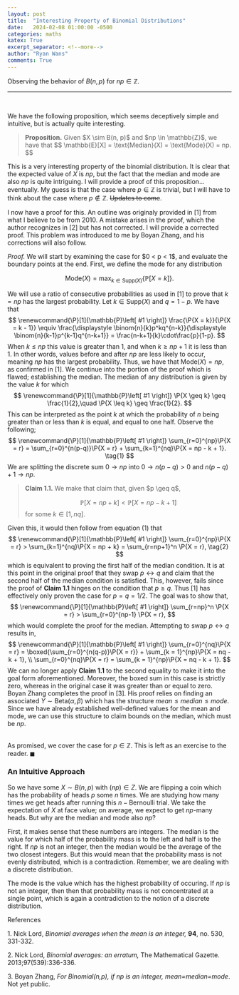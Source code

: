 ```yaml
---
layout: post
title:  "Interesting Property of Binomial Distributions"
date:   2024-02-08 01:00:00 -0500
categories: maths
katex: True
excerpt_separator: <!--more-->
author: "Ryan Wans"
comments: True
---
```

Observing the behavior of $B(n, p)$ for $np \in \mathbb{Z}$.
<!--more-->

---
<br>

We have the following proposition, which seems deceptively simple and intuitive, but is actually quite interesting. 

<blockquote>
<b>Proposition.</b> Given $X \sim B(n, p)$ and $np \in \mathbb{Z}$, we have that 
$$
\mathbb{E}[X] = \text{Median}(X) = \text{Mode}(X) = np.
$$
</blockquote>

This is a very interesting property of the binomial distribution. It is clear that the expected value of $X$ is $np$, but the fact that the median and mode are also $np$ is quite intriguing. I will provide a proof of this proposition... eventually. My guess is that the case where $p \in \mathbb{Z}$ is trivial, but I will have to think about the case where $p \notin \mathbb{Z}$. ~~Updates to come~~. 

I now have a proof for this. An outline was originaly provided in $[1]$ from what I believe to be from 2010. A mistake arises in the proof, which the author recognizes in $[2]$ but has not corrected. I will provide a corrected proof. This problem was introduced to me by Boyan Zhang, and his corrections will also follow.

<proof>
<i>Proof.</i> 
We will start by examining the case for $0 < p < 1$, and evaluate the boundary points at the end. First, we define the mode for any distribution 

$$
\renewcommand{\P}[1]{\mathbb{P}\left[ #1 \right]}
\text{Mode}(X) = \max_{k\in\text{Supp}(X)}\left\{ \P{X = k} \right\}.
$$

We will use a ratio of consecutive probabilities as used in $[1]$ to prove that $k = np$ has the largest probability. Let $k \in \text{Supp}(X)$ and $q = 1 - p$. We have that
$$
\renewcommand{\P}[1]{\mathbb{P}\left[ #1 \right]}
    \frac{\P{X = k}}{\P{X = k - 1}} \equiv 
    \frac{\displaystyle \binom{n}{k}p^kq^{n-k}}{\displaystyle \binom{n}{k-1}p^{k-1}q^{n-k+1}} = 
    \frac{n-k+1}{k}\cdot\frac{p}{1-p}.
$$
When $k \leq np$ this value is greater than 1, and when $k \geq np + 1$ it is less than 1. In other words, values before and after $np$ are less likely to occur, meaning $np$ has the largest probability. Thus, we have that $\text{Mode}(X) = np$, as confirmed in $[1]$.  We continue into the portion of the proof which is flawed; establishing the median. The median of any distribution is given by the value $k$ for which
$$
\renewcommand{\P}[1]{\mathbb{P}\left[ #1 \right]}
\P{X \geq k} \geq \frac{1}{2},\quad \P{X \leq k} \geq \frac{1}{2}.
$$
This can be interpreted as the point $k$ at which the probability of $n$ being greater than or less than $k$ is equal, and equal to one half. Observe the following;
$$
\renewcommand{\P}[1]{\mathbb{P}\left[ #1 \right]}
\sum_{r=0}^{np}\P{X = r} = \sum_{r=0}^{n(p-q)}\P{X = r} + \sum_{k=1}^{nq}\P{X = np - k + 1}. \tag{1}
$$
We are splitting the discrete sum $0 \to np$ into $0 \to n(p-q) > 0$ and $n(p-q) + 1 \to np$. 
<blockquote>
<b>Claim 1.1.</b> We make that claim that, given $p \geq q$,

$$
\renewcommand{\P}[1]{\mathbb{P}\left[ #1 \right]}
\P{X = np + k} < \P{X = np - k + 1}
$$
for some $k \in [1, nq]$. 
</blockquote>

Given this, it would then follow from equation $(1)$ that
$$
\renewcommand{\P}[1]{\mathbb{P}\left[ #1 \right]}
\sum_{r=0}^{np}\P{X = r} > \sum_{k=1}^{nq}\P{X = np + k} = \sum_{r=np+1}^n \P{X = r}, \tag{2}
$$
which is equivalent to proving the first half of the median condition. It is at this point in the original proof that they swap $p \leftrightarrow q$ and claim that the second half of the median condition is satisfied. This, however, fails since the proof of <b>Claim 1.1</b> hinges on the condition that $p \geq q$. Thus $[1]$ has effectively only proven the case for $p = q = 1/2$. The goal was to show that,
$$
\renewcommand{\P}[1]{\mathbb{P}\left[ #1 \right]}
\sum_{r=np}^n \P{X = r} > \sum_{r=0}^{np-1} \P{X = r},
$$
which would complete the proof for the median. Attempting to swap $p \leftrightarrow q$ results in,
$$
\renewcommand{\P}[1]{\mathbb{P}\left[ #1 \right]}
\sum_{r=0}^{nq}\P{X = r} = \boxed{\sum_{r=0}^{n(q-p)}\P{X = r}} + \sum_{k = 1}^{np}\P{X = nq - k + 1}, \\ 
\sum_{r=0}^{nq}\P{X = r} = \sum_{k = 1}^{np}\P{X = nq - k + 1}.
$$
We can no longer apply <b>Claim 1.1</b> to the second equality to make it into the goal form aforementioned. Moreover, the boxed sum in this case is strictly zero, whereas in the original case it was greater than or equal to zero. Boyan Zhang completes the proof in $[3]$. His proof relies on finding an associated $Y \sim \text{Beta}(\alpha, \beta)$ which has the structure $mean \leq median \leq mode$. Since we have already established well-defined values for the mean and mode, we can use this structure to claim bounds on the median, which must be $np$.<br><br>

As promised, we cover the case for $p \in \mathbb{Z}$. This is left as an exercise to the reader.
<end>$\blacksquare$</end>
</proof>

### An Intuitive Approach

So we have some $X \sim B(n, p)$ with $(np) \in Z$. We are flipping a coin which has the probability of heads $p$ some $n$ times. We are studying how many times we get heads after running this $n-\text{Bernoulli}$ trial. We take the expectation of $X$ at face value; on average, we expect to get $np$-many heads. But why are the median and mode also $np$?

First, it makes sense that these numbers are integers. The median is the value for which half of the probability mass is to the left and half is to the right. If $np$ is not an integer, then the median would be the average of the two closest integers. But this would mean that the probability mass is not evenly distributed, which is a contradiction. Remember, we are dealing with a discrete distribution. 

The mode is the value which has the highest probability of occuring. If $np$ is not an integer, then then that probability mass is not concentrated at a single point, which is again a contradiction to the notion of a discrete distribution.

<references>
<start>References</start>

&#8291;1. Nick Lord, <i>Binomial averages when the mean is an integer,</i> <b>94</b>, no. 530, 331-332.<br>

&#8291;2. Nick Lord, <i>Binomial averages: an erratum,</i> The Mathematical Gazette. 2013;97(539):336-336.<br>

&#8291;3. Boyan Zhang, <i>For Binomial(n,p), if np is an integer, mean=median=mode</i>. Not yet public.
<references>